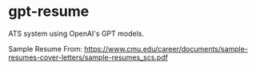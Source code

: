 # gpt-resume
ATS system using OpenAI's GPT models.

Sample Resume From: https://www.cmu.edu/career/documents/sample-resumes-cover-letters/sample-resumes_scs.pdf
